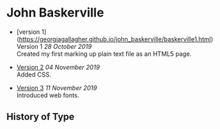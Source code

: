 <h1> John Baskerville </h1>

- [version 1] (https://georgiagallagher.github.io/john_baskerville/baskerville1.html) Version 1 
*28 October 2019*  
Created my first marking up plain text file as an HTML5 page.

- [Version 2](https://github.com/georgiagallagher/john_baskerville/blob/gh-pages/baskerville2.html) 
*04 November 2019*  
Added CSS.

- [Version 3](https://github.com/georgiagallagher/john_baskerville/blob/gh-pages/baskerville3.html) 
*11 November 2019*  
Introduced web fonts.


History of Type
---------------
  

